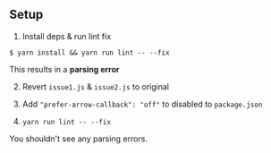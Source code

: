 ## Setup

1. Install deps & run lint fix
```
$ yarn install && yarn run lint -- --fix
```

This results in a **parsing error**

2. Revert `issue1.js` & `issue2.js` to original

3. Add `"prefer-arrow-callback": "off"` to disabled to `package.json`

4. `yarn run lint -- --fix`

You shouldn't see any parsing errors.
